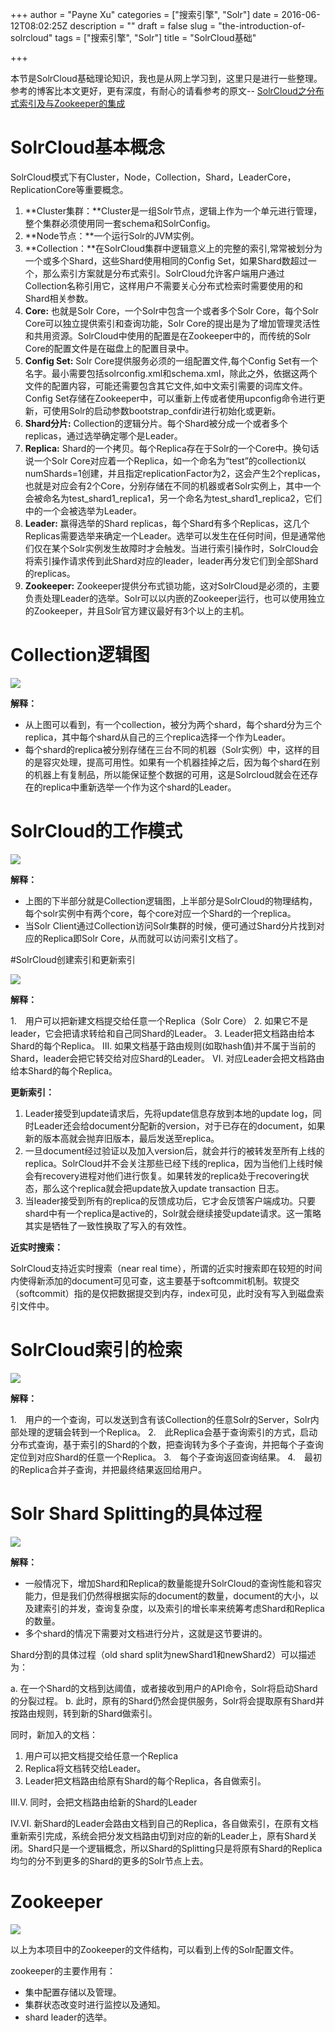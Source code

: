 +++
author = "Payne Xu"
categories = ["搜索引擎", "Solr"]
date = 2016-06-12T08:02:25Z
description = ""
draft = false
slug = "the-introduction-of-solrcloud"
tags = ["搜索引擎", "Solr"]
title = "SolrCloud基础"

+++



本节是SolrCloud基础理论知识，我也是从网上学习到，这里只是进行一些整理。参考的博客比本文更好，更有深度，有耐心的请看参考的原文-- [SolrCloud之分布式索引及与Zookeeper的集成](http://josh-persistence.iteye.com/blog/2234411)

# SolrCloud基本概念

SolrCloud模式下有Cluster，Node，Collection，Shard，LeaderCore，ReplicationCore等重要概念。

<!--more-->

1. **Cluster集群：**Cluster是一组Solr节点，逻辑上作为一个单元进行管理，整个集群必须使用同一套schema和SolrConfig。
2. **Node节点：**一个运行Solr的JVM实例。
3. **Collection：**在SolrCloud集群中逻辑意义上的完整的索引,常常被划分为一个或多个Shard，这些Shard使用相同的Config Set，如果Shard数超过一个，那么索引方案就是分布式索引。SolrCloud允许客户端用户通过Collection名称引用它，这样用户不需要关心分布式检索时需要使用的和Shard相关参数。
4. **Core:** 也就是Solr Core，一个Solr中包含一个或者多个Solr Core，每个Solr Core可以独立提供索引和查询功能，Solr Core的提出是为了增加管理灵活性和共用资源。SolrCloud中使用的配置是在Zookeeper中的，而传统的Solr Core的配置文件是在磁盘上的配置目录中。
5. **Config Set:** Solr Core提供服务必须的一组配置文件,每个Config Set有一个名字。最小需要包括solrconfig.xml和schema.xml，除此之外，依据这两个文件的配置内容，可能还需要包含其它文件,如中文索引需要的词库文件。Config Set存储在Zookeeper中，可以重新上传或者使用upconfig命令进行更新，可使用Solr的启动参数bootstrap_confdir进行初始化或更新。
6. **Shard分片:** Collection的逻辑分片。每个Shard被分成一个或者多个replicas，通过选举确定哪个是Leader。
7. **Replica:** Shard的一个拷贝。每个Replica存在于Solr的一个Core中。换句话说一个Solr Core对应着一个Replica，如一个命名为“test”的collection以numShards=1创建，并且指定replicationFactor为2，这会产生2个replicas，也就是对应会有2个Core，分别存储在不同的机器或者Solr实例上，其中一个会被命名为test_shard1_replica1，另一个命名为test_shard1_replica2，它们中的一个会被选举为Leader。
8. **Leader:** 赢得选举的Shard replicas，每个Shard有多个Replicas，这几个Replicas需要选举来确定一个Leader。选举可以发生在任何时间，但是通常他们仅在某个Solr实例发生故障时才会触发。当进行索引操作时，SolrCloud会将索引操作请求传到此Shard对应的leader，leader再分发它们到全部Shard的replicas。
9. **Zookeeper:** Zookeeper提供分布式锁功能，这对SolrCloud是必须的，主要负责处理Leader的选举。Solr可以以内嵌的Zookeeper运行，也可以使用独立的Zookeeper，并且Solr官方建议最好有3个以上的主机。

# Collection逻辑图

![](https://storage.blog.fliaping.com/blog/14657908838729.jpg)

**解释：**

* 从上图可以看到，有一个collection，被分为两个shard，每个shard分为三个replica，其中每个shard从自己的三个replica选择一个作为Leader。
* 每个shard的replica被分别存储在三台不同的机器（Solr实例）中，这样的目的是容灾处理，提高可用性。如果有一个机器挂掉之后，因为每个shard在别的机器上有复制品，所以能保证整个数据的可用，这是Solrcloud就会在还存在的replica中重新选举一个作为这个shard的Leader。

# SolrCloud的工作模式
![](https://storage.blog.fliaping.com/blog/14657929987086.jpg)

**解释：**

* 上图的下半部分就是Collection逻辑图，上半部分是SolrCloud的物理结构，每个solr实例中有两个core，每个core对应一个Shard的一个replica。
* 当Solr Client通过Collection访问Solr集群的时候，便可通过Shard分片找到对应的Replica即Solr Core，从而就可以访问索引文档了。

#SolrCloud创建索引和更新索引

![](https://storage.blog.fliaping.com/blog/14657978881168.jpg)

**解释：**

1.　用户可以把新建文档提交给任意一个Replica（Solr Core）
2. 如果它不是leader，它会把请求转给和自己同Shard的Leader。
3. Leader把文档路由给本Shard的每个Replica。
Ⅲ. 如果文档基于路由规则(如取hash值)并不属于当前的Shard，leader会把它转交给对应Shard的Leader。
Ⅵ. 对应Leader会把文档路由给本Shard的每个Replica。

**更新索引：**

1. Leader接受到update请求后，先将update信息存放到本地的update log，同时Leader还会给document分配新的version，对于已存在的document，如果新的版本高就会抛弃旧版本，最后发送至replica。
2. 一旦document经过验证以及加入version后，就会并行的被转发至所有上线的replica。SolrCloud并不会关注那些已经下线的replica，因为当他们上线时候会有recovery进程对他们进行恢复。如果转发的replica处于recovering状态，那么这个replica就会把update放入update transaction 日志。
3. 当leader接受到所有的replica的反馈成功后，它才会反馈客户端成功。只要shard中有一个replica是active的，Solr就会继续接受update请求。这一策略其实是牺牲了一致性换取了写入的有效性。

**近实时搜索：**

SolrCloud支持近实时搜索（near real time），所谓的近实时搜索即在较短的时间内使得新添加的document可见可查，这主要基于softcommit机制。软提交（softcommit）指的是仅把数据提交到内存，index可见，此时没有写入到磁盘索引文件中。


# SolrCloud索引的检索
![](https://storage.blog.fliaping.com/blog/14657975180492.jpg)

**解释：**

1.　用户的一个查询，可以发送到含有该Collection的任意Solr的Server，Solr内部处理的逻辑会转到一个Replica。
2.　此Replica会基于查询索引的方式，启动分布式查询，基于索引的Shard的个数，把查询转为多个子查询，并把每个子查询定位到对应Shard的任意一个Replica。
3.　每个子查询返回查询结果。
4.　最初的Replica合并子查询，并把最终结果返回给用户。

# Solr Shard Splitting的具体过程

![](https://storage.blog.fliaping.com/blog/14657976046061.jpg)

**解释：**

* 一般情况下，增加Shard和Replica的数量能提升SolrCloud的查询性能和容灾能力，但是我们仍然得根据实际的document的数量，document的大小，以及建索引的并发，查询复杂度，以及索引的增长率来统筹考虑Shard和Replica的数量。
* 多个shard的情况下需要对文档进行分片，这就是这节要讲的。

Shard分割的具体过程（old shard split为newShard1和newShard2）可以描述为：

a. 在一个Shard的文档到达阈值，或者接收到用户的API命令，Solr将启动Shard的分裂过程。
b. 此时，原有的Shard仍然会提供服务，Solr将会提取原有Shard并按路由规则，转到新的Shard做索引。

同时，新加入的文档：

1. 用户可以把文档提交给任意一个Replica
2. Replica将文档转交给Leader。
3. Leader把文档路由给原有Shard的每个Replica，各自做索引。

III.V. 同时，会把文档路由给新的Shard的Leader

IV.VI. 新Shard的Leader会路由文档到自己的Replica，各自做索引，在原有文档重新索引完成，系统会把分发文档路由切到对应的新的Leader上，原有Shard关闭。Shard只是一个逻辑概念，所以Shard的Splitting只是将原有Shard的Replica均匀的分不到更多的Shard的更多的Solr节点上去。

# Zookeeper
![](https://storage.blog.fliaping.com/blog/14658023256630.jpg)

以上为本项目中的Zookeeper的文件结构，可以看到上传的Solr配置文件。

zookeeper的主要作用有：

* 集中配置存储以及管理。
* 集群状态改变时进行监控以及通知。
* shard leader的选举。


